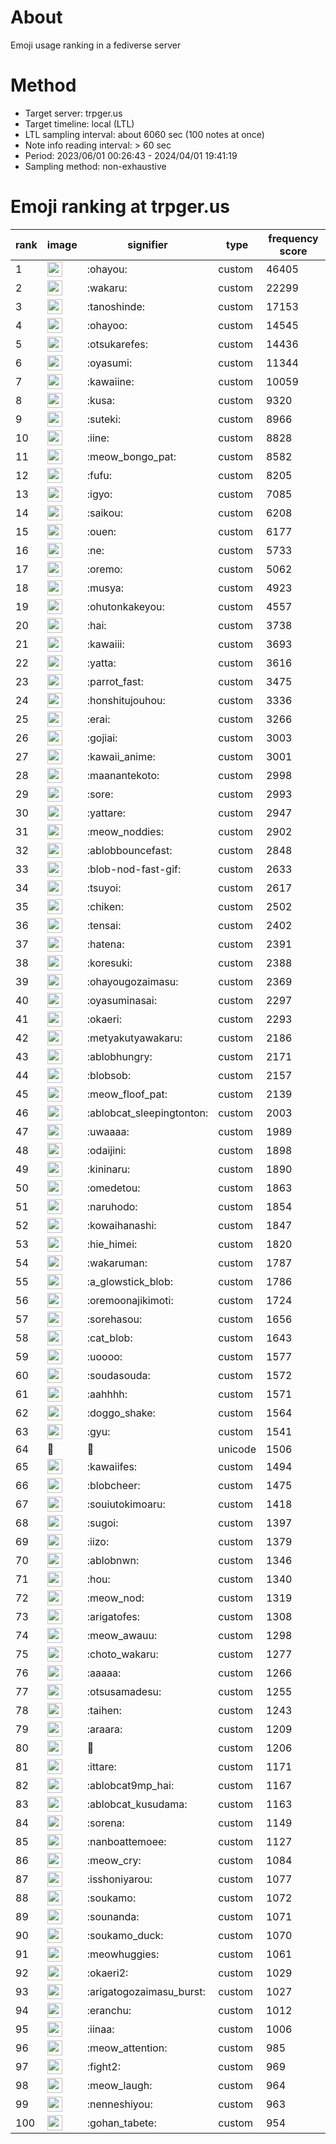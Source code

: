 # About
Emoji usage ranking in a fediverse server

# Method
- Target server: trpger.us
- Target timeline: local (LTL)
- LTL sampling interval: about 6060 sec (100 notes at once)
- Note info reading interval: > 60 sec
- Period: 2023/06/01 00:26:43 - 2024/04/01 19:41:19 
- Sampling method: non-exhaustive

# Emoji ranking at trpger.us

|rank|image|signifier|type|frequency score|
|----|----|----|----|----|
|1|<img height="24" src="https://trpger.us/emoji/ohayou.webp">|:ohayou:|custom|46405|
|2|<img height="24" src="https://trpger.us/emoji/wakaru.webp">|:wakaru:|custom|22299|
|3|<img height="24" src="https://trpger.us/emoji/tanoshinde.webp">|:tanoshinde:|custom|17153|
|4|<img height="24" src="https://trpger.us/emoji/ohayoo.webp">|:ohayoo:|custom|14545|
|5|<img height="24" src="https://trpger.us/emoji/otsukarefes.webp">|:otsukarefes:|custom|14436|
|6|<img height="24" src="https://trpger.us/emoji/oyasumi.webp">|:oyasumi:|custom|11344|
|7|<img height="24" src="https://trpger.us/emoji/kawaiine.webp">|:kawaiine:|custom|10059|
|8|<img height="24" src="https://trpger.us/emoji/kusa.webp">|:kusa:|custom|9320|
|9|<img height="24" src="https://trpger.us/emoji/suteki.webp">|:suteki:|custom|8966|
|10|<img height="24" src="https://trpger.us/emoji/iine.webp">|:iine:|custom|8828|
|11|<img height="24" src="https://trpger.us/emoji/meow_bongo_pat.webp">|:meow_bongo_pat:|custom|8582|
|12|<img height="24" src="https://trpger.us/emoji/fufu.webp">|:fufu:|custom|8205|
|13|<img height="24" src="https://trpger.us/emoji/igyo.webp">|:igyo:|custom|7085|
|14|<img height="24" src="https://trpger.us/emoji/saikou.webp">|:saikou:|custom|6208|
|15|<img height="24" src="https://trpger.us/emoji/ouen.webp">|:ouen:|custom|6177|
|16|<img height="24" src="https://trpger.us/emoji/ne.webp">|:ne:|custom|5733|
|17|<img height="24" src="https://trpger.us/emoji/oremo.webp">|:oremo:|custom|5062|
|18|<img height="24" src="https://trpger.us/emoji/musya.webp">|:musya:|custom|4923|
|19|<img height="24" src="https://trpger.us/emoji/ohutonkakeyou.webp">|:ohutonkakeyou:|custom|4557|
|20|<img height="24" src="https://trpger.us/emoji/hai.webp">|:hai:|custom|3738|
|21|<img height="24" src="https://trpger.us/emoji/kawaiii.webp">|:kawaiii:|custom|3693|
|22|<img height="24" src="https://trpger.us/emoji/yatta.webp">|:yatta:|custom|3616|
|23|<img height="24" src="https://trpger.us/emoji/parrot_fast.webp">|:parrot_fast:|custom|3475|
|24|<img height="24" src="https://trpger.us/emoji/honshitujouhou.webp">|:honshitujouhou:|custom|3336|
|25|<img height="24" src="https://trpger.us/emoji/erai.webp">|:erai:|custom|3266|
|26|<img height="24" src="https://trpger.us/emoji/gojiai.webp">|:gojiai:|custom|3003|
|27|<img height="24" src="https://trpger.us/emoji/kawaii_anime.webp">|:kawaii_anime:|custom|3001|
|28|<img height="24" src="https://trpger.us/emoji/maanantekoto.webp">|:maanantekoto:|custom|2998|
|29|<img height="24" src="https://trpger.us/emoji/sore.webp">|:sore:|custom|2993|
|30|<img height="24" src="https://trpger.us/emoji/yattare.webp">|:yattare:|custom|2947|
|31|<img height="24" src="https://trpger.us/emoji/meow_noddies.webp">|:meow_noddies:|custom|2902|
|32|<img height="24" src="https://trpger.us/emoji/ablobbouncefast.webp">|:ablobbouncefast:|custom|2848|
|33|<img height="24" src="https://trpger.us/emoji/blob-nod-fast-gif.webp">|:blob-nod-fast-gif:|custom|2633|
|34|<img height="24" src="https://trpger.us/emoji/tsuyoi.webp">|:tsuyoi:|custom|2617|
|35|<img height="24" src="https://trpger.us/emoji/chiken.webp">|:chiken:|custom|2502|
|36|<img height="24" src="https://trpger.us/emoji/tensai.webp">|:tensai:|custom|2402|
|37|<img height="24" src="https://trpger.us/emoji/hatena.webp">|:hatena:|custom|2391|
|38|<img height="24" src="https://trpger.us/emoji/koresuki.webp">|:koresuki:|custom|2388|
|39|<img height="24" src="https://trpger.us/emoji/ohayougozaimasu.webp">|:ohayougozaimasu:|custom|2369|
|40|<img height="24" src="https://trpger.us/emoji/oyasuminasai.webp">|:oyasuminasai:|custom|2297|
|41|<img height="24" src="https://trpger.us/emoji/okaeri.webp">|:okaeri:|custom|2293|
|42|<img height="24" src="https://trpger.us/emoji/metyakutyawakaru.webp">|:metyakutyawakaru:|custom|2186|
|43|<img height="24" src="https://trpger.us/emoji/ablobhungry.webp">|:ablobhungry:|custom|2171|
|44|<img height="24" src="https://trpger.us/emoji/blobsob.webp">|:blobsob:|custom|2157|
|45|<img height="24" src="https://trpger.us/emoji/meow_floof_pat.webp">|:meow_floof_pat:|custom|2139|
|46|<img height="24" src="https://trpger.us/emoji/ablobcat_sleepingtonton.webp">|:ablobcat_sleepingtonton:|custom|2003|
|47|<img height="24" src="https://trpger.us/emoji/uwaaaa.webp">|:uwaaaa:|custom|1989|
|48|<img height="24" src="https://trpger.us/emoji/odaijini.webp">|:odaijini:|custom|1898|
|49|<img height="24" src="https://trpger.us/emoji/kininaru.webp">|:kininaru:|custom|1890|
|50|<img height="24" src="https://trpger.us/emoji/omedetou.webp">|:omedetou:|custom|1863|
|51|<img height="24" src="https://trpger.us/emoji/naruhodo.webp">|:naruhodo:|custom|1854|
|52|<img height="24" src="https://trpger.us/emoji/kowaihanashi.webp">|:kowaihanashi:|custom|1847|
|53|<img height="24" src="https://trpger.us/emoji/hie_himei.webp">|:hie_himei:|custom|1820|
|54|<img height="24" src="https://trpger.us/emoji/wakaruman.webp">|:wakaruman:|custom|1787|
|55|<img height="24" src="https://trpger.us/emoji/a_glowstick_blob.webp">|:a_glowstick_blob:|custom|1786|
|56|<img height="24" src="https://trpger.us/emoji/oremoonajikimoti.webp">|:oremoonajikimoti:|custom|1724|
|57|<img height="24" src="https://trpger.us/emoji/sorehasou.webp">|:sorehasou:|custom|1656|
|58|<img height="24" src="https://trpger.us/emoji/cat_blob.webp">|:cat_blob:|custom|1643|
|59|<img height="24" src="https://trpger.us/emoji/uoooo.webp">|:uoooo:|custom|1577|
|60|<img height="24" src="https://trpger.us/emoji/soudasouda.webp">|:soudasouda:|custom|1572|
|61|<img height="24" src="https://trpger.us/emoji/aahhhh.webp">|:aahhhh:|custom|1571|
|62|<img height="24" src="https://trpger.us/emoji/doggo_shake.webp">|:doggo_shake:|custom|1564|
|63|<img height="24" src="https://trpger.us/emoji/gyu.webp">|:gyu:|custom|1541|
|64|🍮|🍮|unicode|1506|
|65|<img height="24" src="https://trpger.us/emoji/kawaiifes.webp">|:kawaiifes:|custom|1494|
|66|<img height="24" src="https://trpger.us/emoji/blobcheer.webp">|:blobcheer:|custom|1475|
|67|<img height="24" src="https://trpger.us/emoji/souiutokimoaru.webp">|:souiutokimoaru:|custom|1418|
|68|<img height="24" src="https://trpger.us/emoji/sugoi.webp">|:sugoi:|custom|1397|
|69|<img height="24" src="https://trpger.us/emoji/iizo.webp">|:iizo:|custom|1379|
|70|<img height="24" src="https://trpger.us/emoji/ablobnwn.webp">|:ablobnwn:|custom|1346|
|71|<img height="24" src="https://trpger.us/emoji/hou.webp">|:hou:|custom|1340|
|72|<img height="24" src="https://trpger.us/emoji/meow_nod.webp">|:meow_nod:|custom|1319|
|73|<img height="24" src="https://trpger.us/emoji/arigatofes.webp">|:arigatofes:|custom|1308|
|74|<img height="24" src="https://trpger.us/emoji/meow_awauu.webp">|:meow_awauu:|custom|1298|
|75|<img height="24" src="https://trpger.us/emoji/choto_wakaru.webp">|:choto_wakaru:|custom|1277|
|76|<img height="24" src="https://trpger.us/emoji/aaaaa.webp">|:aaaaa:|custom|1266|
|77|<img height="24" src="https://trpger.us/emoji/otsusamadesu.webp">|:otsusamadesu:|custom|1255|
|78|<img height="24" src="https://trpger.us/emoji/taihen.webp">|:taihen:|custom|1243|
|79|<img height="24" src="https://trpger.us/emoji/araara.webp">|:araara:|custom|1209|
|80|<img height="24" src="https://trpger.us/emoji/birthday.webp">|:birthday:|custom|1206|
|81|<img height="24" src="https://trpger.us/emoji/ittare.webp">|:ittare:|custom|1171|
|82|<img height="24" src="https://trpger.us/emoji/ablobcat9mp_hai.webp">|:ablobcat9mp_hai:|custom|1167|
|83|<img height="24" src="https://trpger.us/emoji/ablobcat_kusudama.webp">|:ablobcat_kusudama:|custom|1163|
|84|<img height="24" src="https://trpger.us/emoji/sorena.webp">|:sorena:|custom|1149|
|85|<img height="24" src="https://trpger.us/emoji/nanboattemoee.webp">|:nanboattemoee:|custom|1127|
|86|<img height="24" src="https://trpger.us/emoji/meow_cry.webp">|:meow_cry:|custom|1084|
|87|<img height="24" src="https://trpger.us/emoji/isshoniyarou.webp">|:isshoniyarou:|custom|1077|
|88|<img height="24" src="https://trpger.us/emoji/soukamo.webp">|:soukamo:|custom|1072|
|89|<img height="24" src="https://trpger.us/emoji/sounanda.webp">|:sounanda:|custom|1071|
|90|<img height="24" src="https://trpger.us/emoji/soukamo_duck.webp">|:soukamo_duck:|custom|1070|
|91|<img height="24" src="https://trpger.us/emoji/meowhuggies.webp">|:meowhuggies:|custom|1061|
|92|<img height="24" src="https://trpger.us/emoji/okaeri2.webp">|:okaeri2:|custom|1029|
|93|<img height="24" src="https://trpger.us/emoji/arigatogozaimasu_burst.webp">|:arigatogozaimasu_burst:|custom|1027|
|94|<img height="24" src="https://trpger.us/emoji/eranchu.webp">|:eranchu:|custom|1012|
|95|<img height="24" src="https://trpger.us/emoji/iinaa.webp">|:iinaa:|custom|1006|
|96|<img height="24" src="https://trpger.us/emoji/meow_attention.webp">|:meow_attention:|custom|985|
|97|<img height="24" src="https://trpger.us/emoji/fight2.webp">|:fight2:|custom|969|
|98|<img height="24" src="https://trpger.us/emoji/meow_laugh.webp">|:meow_laugh:|custom|964|
|99|<img height="24" src="https://trpger.us/emoji/nenneshiyou.webp">|:nenneshiyou:|custom|963|
|100|<img height="24" src="https://trpger.us/emoji/gohan_tabete.webp">|:gohan_tabete:|custom|954|
